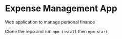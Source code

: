 # Expense Management App

Web application to manage personal finance

Clone the repo and run `npm install` then `npm start`
